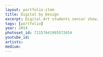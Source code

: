 ```yaml
---
layout: portfolio-item
title: Digital by Design
excerpt: Digital Art students senior show.
tags: [portfolio]
year: 2014
photoset_id: 72157641985572654
youtube_id:
artists:
medium:
---
```

